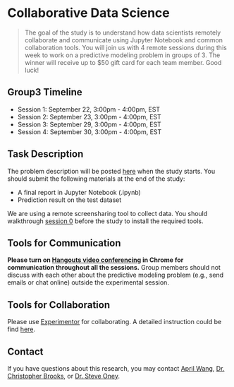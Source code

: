 # Collaborative Data Science

> The goal of the study is to understand how data scientists remotely collaborate and communicate using Jupyter Notebook and common collaboration tools. You will join us with 4 remote sessions during this week to work on a predictive modeling problem in groups of 3. The winner will receive up to $50 gift card for each team member. Good luck!

## Group3 Timeline
- Session 1: September 22, 3:00pm - 4:00pm, EST
- Session 2: September 23, 3:00pm - 4:00pm, EST 
- Session 3: September 29, 3:00pm - 4:00pm, EST 
- Session 4: September 30, 3:00pm - 4:00pm, EST

## Task Description
The problem description will be posted [here](overview.md) when the study starts. You should submit the following materials at the end of the study:
<!-- The problem description will be posted when the study starts. You should submit the following materials at the end of the study: -->
- A final report in Jupyter Notebook (.ipynb)
- Prediction result on the test dataset

We are using a remote screensharing tool to collect data. You should walkthrough [session 0](session0.md) before the study to install the required tools.

## Tools for Communication
**Please turn on [Hangouts video conferencing](https://meet.google.com/nbr-ycsc-cky) in Chrome for communication throughout all the sessions.** Group members should not discuss with each other about the predictive modeling problem (e.g., send emails or chat online) outside the experimental session. 

## Tools for Collaboration
Please use [Experimentor](https://experimentorx.mentoracademy.org) for collaborating. A detailed instruction could be find [here](howtogit.md). 

## Contact

If you have questions about this research, you may contact [April Wang](mailto:aprilww@umich.edu), [Dr. Christopher Brooks](mailto:brooksch@umich.edu),  or [Dr. Steve Oney](mailto:soney@umich.edu).
